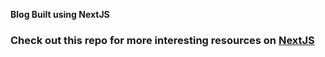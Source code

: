 **Blog Built using NextJS**

### Check out this repo for more interesting resources on [NextJS](https://github.com/mmkvdev/VIL/blob/master/NextJS/VIL_NS.md)
